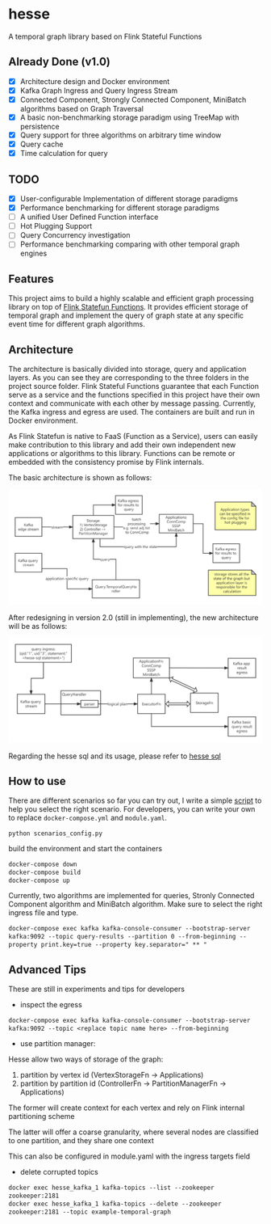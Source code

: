 # hesse

A temporal graph library based on Flink Stateful Functions

## Already Done (v1.0)

- [x] Architecture design and Docker environment
- [x] Kafka Graph Ingress and Query Ingress Stream
- [x] Connected Component, Strongly Connected Component, MiniBatch algorithms based on Graph Traversal
- [x] A basic non-benchmarking storage paradigm using TreeMap with persistence
- [x] Query support for three algorithms on arbitrary time window
- [x] Query cache
- [x] Time calculation for query

## TODO

- [x] User-configurable Implementation of different storage paradigms
- [x] Performance benchmarking for different storage paradigms
- [ ] A unified User Defined Function interface
- [ ] Hot Plugging Support
- [ ] Query Concurrency investigation
- [ ] Performance benchmarking comparing with other temporal graph engines

## Features

This project aims to build a highly scalable and efficient graph processing library on top of [Flink Statefun Functions](https://nightlies.apache.org/flink/flink-statefun-docs-stable/). It provides efficient storage of temporal graph and implement the query of graph state at any specific event time for different graph algorithms.

## Architecture

The architecture is basically divided into storage, query and application layers. As you can see they are corresponding to the three folders in the project source folder. Flink Stateful Functions guarantee that each Function serve as a service and the functions specified in this project have their own context and communicate with each other by message passing. Currently, the Kafka ingress and egress are used. The containers are built and run in Docker environment.

As Flink Statefun is native to FaaS (Function as a Service), users can easily make contribution to this library and add their own independent new applications or algorithms to this library. Functions can be remote or embedded with the consistency promise by Flink internals.

The basic architecture is shown as follows:

![arch old](doc/arch_hesse.png)

After redesigning in version 2.0 (still in implementing), the new architecture will be as follows:

![arch](doc/arch_hesse_new.png)

Regarding the hesse sql and its usage, please refer to [hesse sql](https://github.com/Spycsh/hesse-sql)

## How to use

There are different scenarios so far you can try out, I write a simple [script](./scenarios_config.py) to help you select the right scenario. For developers, you can write your own to replace `docker-compose.yml` and `module.yaml`.

```
python scenarios_config.py
```

build the environment and start the containers

```shell
docker-compose down
docker-compose build
docker-compose up
```

Currently, two algorithms are implemented for queries, Stronly Connected Component algorithm and MiniBatch algorithm. Make sure to select the right ingress file and type.

```shell
docker-compose exec kafka kafka-console-consumer --bootstrap-server kafka:9092 --topic query-results --partition 0 --from-beginning --property print.key=true --property key.separator=" ** "
```

## Advanced Tips

These are still in experiments and tips for developers

* inspect the egress

```
docker-compose exec kafka kafka-console-consumer --bootstrap-server kafka:9092 --topic <replace topic name here> --from-beginning
```

* use partition manager:

Hesse allow two ways of storage of the graph: 
1) partition by vertex id (VertexStorageFn -> Applications)
2) partition by partition id (ControllerFn -> PartitionManagerFn -> Applications)

The former will create context for each vertex and rely on Flink internal partitioning scheme

The latter will offer a coarse granularity, where several nodes are classified to one partition,
and they share one context

This can also be configured in module.yaml with the ingress targets field

* delete corrupted topics

```shell
docker exec hesse_kafka_1 kafka-topics --list --zookeeper zookeeper:2181
docker exec hesse_kafka_1 kafka-topics --delete --zookeeper zookeeper:2181 --topic example-temporal-graph
```